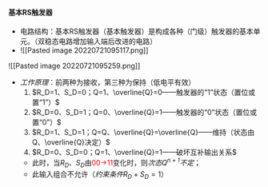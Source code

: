 #### 基本RS触发器
- 电路结构：基本RS触发器（基本触发器）是构成各种（门级）触发器的基本单元。（双稳态电路增加输入端后改进的电路）
- ![[Pasted image 20220721095117.png]]

![[Pasted image 20220721095259.png]]
- *工作原理*：前两种为接收，第三种为保持（低电平有效）
	1. $R_D=1、S_D=0；Q=1、\overline{Q}=0——触发器的“1”状态（置位或置“1”）$
	2. $R_D=0、S_D=1；Q=0、\overline{Q}=1——触发器的“0”状态（置位或置“0”）$
	3. $R_D=1、S_D=1；Q=Q、\overline{Q}=\overline{Q}——维持（状态由Q、\overline{Q}决定）$
	4. $R_D=0、S_D=0；Q=1、\overline{Q}=1——破坏互补输出关系$
	- 此时，当$R_D、S_D$由<font color=red>00→11</font>变化时，则*次态$Q^{n+1}$不定*； 
	- 此输入组合不允许$（约束条件R_D+S_D=1）$